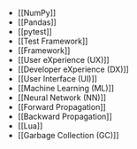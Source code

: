 - [[NumPy]]
- [[Pandas]]
- [[pytest]]
- [[Test Framework]]
- [[Framework]]
- [[User eXperience (UX)]]
- [[Developer eXperience (DX)]]
- [[User Interface (UI)]]
- [[Machine Learning (ML)]]
- [[Neural Network (NN)]]
- [[Forward Propagation]]
- [[Backward Propagation]]
- [[Lua]]
- [[Garbage Collection (GC)]]